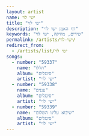 ```yaml
---
layout: artist
name: ישי לוי
title: "ישי לוי"
description: "דף האמן ישי לוי"
keywords: "שירים, מוזיקה, ישי לוי"
permalink: /artists/ישי-לוי/
redirect_from:
  - /artists/list/ישי לוי
songs:
  - number: "59337"
    name: "הללו"
    album: "סינגלים"
    artist: "ישי לוי"
  - number: "59338"
    name: "עננים"
    album: "סינגלים"
    artist: "ישי לוי"
  - number: "59339"
    name: "שיבוא עלינו השלום"
    album: "סינגלים"
    artist: "ישי לוי"
---
```

